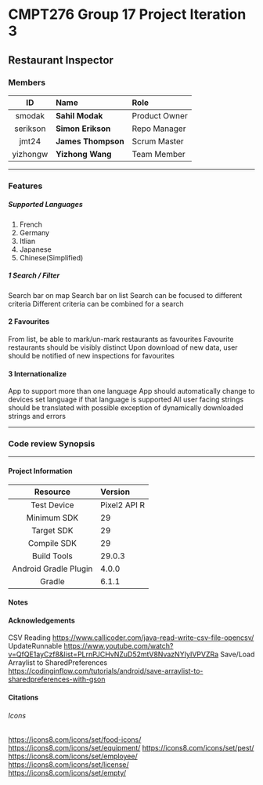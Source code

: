 # CMPT276 Group 17 Project Iteration 3
## Restaurant Inspector

### Members
| ID | Name | Role |
| :--------: | :--- | :---------- |
| smodak | **Sahil Modak** | Product Owner  |
| serikson | **Simon Erikson** | Repo Manager |
| jmt24 | **James Thompson** | Scrum Master |
| yizhongw | **Yizhong Wang** | Team Member |
  
---
### Features

##### Supported Languages
1. French
2. Germany
3. Itlian
4. Japanese
5. Chinese(Simplified)

##### 1 Search / Filter
Search bar on map
Search bar on list
Search can be focused to different criteria
Different criteria can be combined for a search
  
  
#### 2 Favourites
From list, be able to mark/un-mark restaurants as favourites
Favourite restaurants should be visibly distinct
Upon download of new data, user should be notified of new inspections for favourites
  
  
#### 3  Internationalize
App to support more than one language
App should automatically change to devices set language if that language is supported
All user facing strings should be translated with possible exception of dynamically downloaded strings and errors

---
### Code review Synopsis  




---  

#### Project Information

| Resource | Version |
| :--------: | :--- |
|Test Device | Pixel2 API R |
|Minimum SDK | 29 |
|Target SDK | 29 |  
|Compile SDK |  29 |
|Build Tools | 29.0.3 |
|Android Gradle Plugin | 4.0.0 |
|Gradle | 6.1.1 |

#### Notes

#### Acknowledgements
CSV Reading <https://www.callicoder.com/java-read-write-csv-file-opencsv/>  
UpdateRunnable <https://www.youtube.com/watch?v=QfQE1ayCzf8&list=PLrnPJCHvNZuD52mtV8NvazNYIyIVPVZRa>
Save/Load Arraylist to SharedPreferences <https://codinginflow.com/tutorials/android/save-arraylist-to-sharedpreferences-with-gson>

#### Citations
###### Icons
<https://icons8.com/icons/set/food-icons/>  
<https://icons8.com/icons/set/equipment/>
<https://icons8.com/icons/set/pest/>  
<https://icons8.com/icons/set/employee/>  
<https://icons8.com/icons/set/license/>  
<https://icons8.com/icons/set/empty/>  

